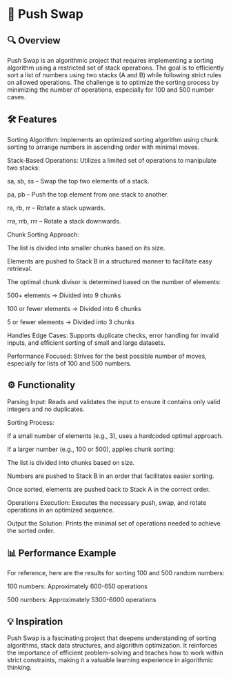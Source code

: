 # 🔄 **Push Swap**

## 🔍 Overview

Push Swap is an algorithmic project that requires implementing a sorting algorithm using a restricted set of stack operations. The goal is to efficiently sort a list of numbers using two stacks (A and B) while following strict rules on allowed operations. The challenge is to optimize the sorting process by minimizing the number of operations, especially for 100 and 500 number cases.

## 🛠 Features

Sorting Algorithm: Implements an optimized sorting algorithm using chunk sorting to arrange numbers in ascending order with minimal moves.

Stack-Based Operations: Utilizes a limited set of operations to manipulate two stacks:

sa, sb, ss – Swap the top two elements of a stack.

pa, pb – Push the top element from one stack to another.

ra, rb, rr – Rotate a stack upwards.

rra, rrb, rrr – Rotate a stack downwards.

Chunk Sorting Approach:

The list is divided into smaller chunks based on its size.

Elements are pushed to Stack B in a structured manner to facilitate easy retrieval.

The optimal chunk divisor is determined based on the number of elements:

500+ elements → Divided into 9 chunks

100 or fewer elements → Divided into 6 chunks

5 or fewer elements → Divided into 3 chunks

Handles Edge Cases: Supports duplicate checks, error handling for invalid inputs, and efficient sorting of small and large datasets.

Performance Focused: Strives for the best possible number of moves, especially for lists of 100 and 500 numbers.

## ⚙️ Functionality

Parsing Input: Reads and validates the input to ensure it contains only valid integers and no duplicates.

Sorting Process:

If a small number of elements (e.g., 3), uses a hardcoded optimal approach.

If a larger number (e.g., 100 or 500), applies chunk sorting:

The list is divided into chunks based on size.

Numbers are pushed to Stack B in an order that facilitates easier sorting.

Once sorted, elements are pushed back to Stack A in the correct order.

Operations Execution: Executes the necessary push, swap, and rotate operations in an optimized sequence.

Output the Solution: Prints the minimal set of operations needed to achieve the sorted order.

## 📊 Performance Example

For reference, here are the results for sorting 100 and 500 random numbers:

100 numbers: Approximately 600-650 operations

500 numbers: Approximately 5300-6000 operations


## 💡 Inspiration

Push Swap is a fascinating project that deepens understanding of sorting algorithms, stack data structures, and algorithm optimization. It reinforces the importance of efficient problem-solving and teaches how to work within strict constraints, making it a valuable learning experience in algorithmic thinking.
